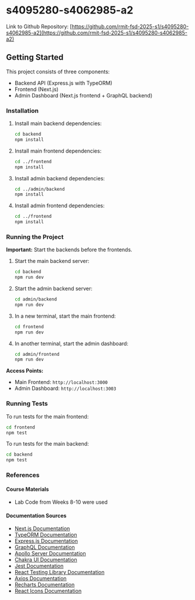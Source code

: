 
# s4095280-s4062985-a2

Link to Github Repository: [https://github.com/rmit-fsd-2025-s1/s4095280-s4062985-a2](https://github.com/rmit-fsd-2025-s1/s4095280-s4062985-a2)

## Getting Started

This project consists of three components:
- Backend API (Express.js with TypeORM)
- Frontend (Next.js)
- Admin Dashboard (Next.js frontend + GraphQL backend)

### Installation

1. Install main backend dependencies:
   ```bash
   cd backend
   npm install
   ```

2. Install main frontend dependencies:
   ```bash
   cd ../frontend
   npm install
   ```

3. Install admin backend dependencies:
   ```bash
   cd ../admin/backend
   npm install
   ```

4. Install admin frontend dependencies:
   ```bash
   cd ../frontend
   npm install
   ```

### Running the Project

**Important:** Start the backends before the frontends.

1. Start the main backend server:
   ```bash
   cd backend
   npm run dev
   ```

2. Start the admin backend server:
   ```bash
   cd admin/backend
   npm run dev
   ```

3. In a new terminal, start the main frontend:
   ```bash
   cd frontend
   npm run dev
   ```

4. In another terminal, start the admin dashboard:
   ```bash
   cd admin/frontend
   npm run dev
   ```

**Access Points:**
- Main Frontend: `http://localhost:3000`
- Admin Dashboard: `http://localhost:3003`

### Running Tests

To run tests for the main frontend:
```bash
cd frontend
npm test
```

To run tests for the main backend:
```bash
cd backend
npm test
```

### References

#### Course Materials
- Lab Code from Weeks 8-10 were used

#### Documentation Sources
- [Next.js Documentation](https://nextjs.org/docs)
- [TypeORM Documentation](https://typeorm.io/)
- [Express.js Documentation](https://expressjs.com/)
- [GraphQL Documentation](https://graphql.org/learn/)
- [Apollo Server Documentation](https://www.apollographql.com/docs/apollo-server/)
- [Chakra UI Documentation](https://chakra-ui.com/)
- [Jest Documentation](https://jestjs.io/docs/getting-started)
- [React Testing Library Documentation](https://testing-library.com/docs/react-testing-library/intro/)
- [Axios Documentation](https://axios-http.com/docs/intro)
- [Recharts Documentation](https://recharts.org/en-US/)
- [React Icons Documentation](https://react-icons.github.io/react-icons/)
